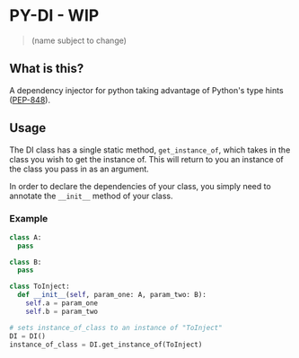 # PY-DI - WIP
> (name subject to change)

## What is this?

A dependency injector for python taking advantage of Python's type hints ([PEP-848](https://www.python.org/dev/peps/pep-0484/)).

## Usage

The DI class has a single static method, `get_instance_of`, which takes in the class you wish to get the instance of. This will return to you an instance of the class you pass in as an argument.

In order to declare the dependencies of your class, you simply need to annotate the `__init__` method of your class.

### Example

```python
class A:
  pass

class B:
  pass

class ToInject:
  def __init__(self, param_one: A, param_two: B):
    self.a = param_one
    self.b = param_two

# sets instance_of_class to an instance of "ToInject"  
DI = DI()
instance_of_class = DI.get_instance_of(ToInject)
```

